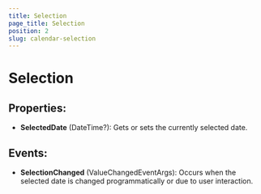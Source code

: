 ```yaml
---
title: Selection
page_title: Selection
position: 2
slug: calendar-selection
---
```


# Selection #
 
## Properties: ###
 
- **SelectedDate** (DateTime?): Gets or sets the currently selected date. 

## Events:  ###

- **SelectionChanged** (ValueChangedEventArgs<object>): Occurs when the selected date is changed programmatically or due to user interaction.

